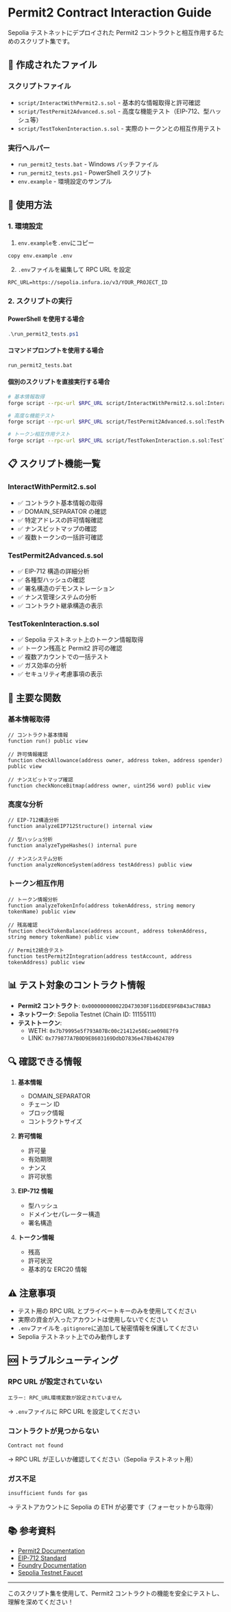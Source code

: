 # Permit2 Contract Interaction Guide

Sepolia テストネットにデプロイされた Permit2 コントラクトと相互作用するためのスクリプト集です。

## 📁 作成されたファイル

### スクリプトファイル

- `script/InteractWithPermit2.s.sol` - 基本的な情報取得と許可確認
- `script/TestPermit2Advanced.s.sol` - 高度な機能テスト（EIP-712、型ハッシュ等）
- `script/TestTokenInteraction.s.sol` - 実際のトークンとの相互作用テスト

### 実行ヘルパー

- `run_permit2_tests.bat` - Windows バッチファイル
- `run_permit2_tests.ps1` - PowerShell スクリプト
- `env.example` - 環境設定のサンプル

## 🚀 使用方法

### 1. 環境設定

1. `env.example`を`.env`にコピー

```bash
copy env.example .env
```

2. `.env`ファイルを編集して RPC URL を設定

```
RPC_URL=https://sepolia.infura.io/v3/YOUR_PROJECT_ID
```

### 2. スクリプトの実行

#### PowerShell を使用する場合

```powershell
.\run_permit2_tests.ps1
```

#### コマンドプロンプトを使用する場合

```cmd
run_permit2_tests.bat
```

#### 個別のスクリプトを直接実行する場合

```bash
# 基本情報取得
forge script --rpc-url $RPC_URL script/InteractWithPermit2.s.sol:InteractWithPermit2 --sig "run()"

# 高度な機能テスト
forge script --rpc-url $RPC_URL script/TestPermit2Advanced.s.sol:TestPermit2Advanced --sig "run()"

# トークン相互作用テスト
forge script --rpc-url $RPC_URL script/TestTokenInteraction.s.sol:TestTokenInteraction --sig "run()"
```

## 📋 スクリプト機能一覧

### InteractWithPermit2.s.sol

- ✅ コントラクト基本情報の取得
- ✅ DOMAIN_SEPARATOR の確認
- ✅ 特定アドレスの許可情報確認
- ✅ ナンスビットマップの確認
- ✅ 複数トークンの一括許可確認

### TestPermit2Advanced.s.sol

- ✅ EIP-712 構造の詳細分析
- ✅ 各種型ハッシュの確認
- ✅ 署名構造のデモンストレーション
- ✅ ナンス管理システムの分析
- ✅ コントラクト継承構造の表示

### TestTokenInteraction.s.sol

- ✅ Sepolia テストネット上のトークン情報取得
- ✅ トークン残高と Permit2 許可の確認
- ✅ 複数アカウントでの一括テスト
- ✅ ガス効率の分析
- ✅ セキュリティ考慮事項の表示

## 🔧 主要な関数

### 基本情報取得

```solidity
// コントラクト基本情報
function run() public view

// 許可情報確認
function checkAllowance(address owner, address token, address spender) public view

// ナンスビットマップ確認
function checkNonceBitmap(address owner, uint256 word) public view
```

### 高度な分析

```solidity
// EIP-712構造分析
function analyzeEIP712Structure() internal view

// 型ハッシュ分析
function analyzeTypeHashes() internal pure

// ナンスシステム分析
function analyzeNonceSystem(address testAddress) public view
```

### トークン相互作用

```solidity
// トークン情報分析
function analyzeTokenInfo(address tokenAddress, string memory tokenName) public view

// 残高確認
function checkTokenBalance(address account, address tokenAddress, string memory tokenName) public view

// Permit2統合テスト
function testPermit2Integration(address testAccount, address tokenAddress) public view
```

## 📊 テスト対象のコントラクト情報

- **Permit2 コントラクト**: `0x000000000022D473030F116dDEE9F6B43aC78BA3`
- **ネットワーク**: Sepolia Testnet (Chain ID: 11155111)
- **テストトークン**:
  - WETH: `0x7b79995e5f793A07Bc00c21412e50Ecae098E7f9`
  - LINK: `0x779877A7B0D9E8603169DdbD7836e478b4624789`

## 🔍 確認できる情報

1. **基本情報**

   - DOMAIN_SEPARATOR
   - チェーン ID
   - ブロック情報
   - コントラクトサイズ

2. **許可情報**

   - 許可量
   - 有効期限
   - ナンス
   - 許可状態

3. **EIP-712 情報**

   - 型ハッシュ
   - ドメインセパレーター構造
   - 署名構造

4. **トークン情報**
   - 残高
   - 許可状況
   - 基本的な ERC20 情報

## ⚠️ 注意事項

- テスト用の RPC URL とプライベートキーのみを使用してください
- 実際の資金が入ったアカウントは使用しないでください
- `.env`ファイルを`.gitignore`に追加して秘密情報を保護してください
- Sepolia テストネット上でのみ動作します

## 🆘 トラブルシューティング

### RPC URL が設定されていない

```
エラー: RPC_URL環境変数が設定されていません
```

→ `.env`ファイルに RPC URL を設定してください

### コントラクトが見つからない

```
Contract not found
```

→ RPC URL が正しいか確認してください（Sepolia テストネット用）

### ガス不足

```
insufficient funds for gas
```

→ テストアカウントに Sepolia の ETH が必要です（フォーセットから取得）

## 📚 参考資料

- [Permit2 Documentation](https://docs.uniswap.org/contracts/permit2/overview)
- [EIP-712 Standard](https://eips.ethereum.org/EIPS/eip-712)
- [Foundry Documentation](https://book.getfoundry.sh/)
- [Sepolia Testnet Faucet](https://sepoliafaucet.com/)

---

このスクリプト集を使用して、Permit2 コントラクトの機能を安全にテストし、理解を深めてください！
